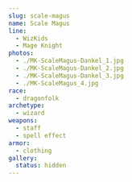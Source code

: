 ```yaml
---
slug: scale-magus
name: Scale Magus
line:
  - WizKids
  - Mage Knight
photos:
  - ./MK-ScaleMagus-Dankel_1.jpg
  - ./MK-ScaleMagus-Dankel_2.jpg
  - ./MK-ScaleMagus-Dankel_3.jpg
  - ./MK-ScaleMagus_4.jpg
race:
  - dragonfolk
archetype:
  - wizard
weapons:
  - staff
  - spell effect
armor:
  - clothing
gallery:
  status: hidden
---
```


